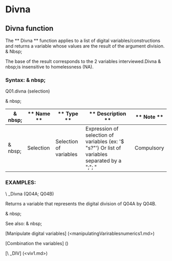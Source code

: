# Divna

## Divna function

The ** Divna ** function applies to a list of digital variables/constructions and returns a variable whose values ​​are the result of the argument division. & Nbsp;

The base of the result corresponds to the 2 variables interviewed.Divna & nbsp;is insensitive to homelessness (NA).

### Syntax: & nbsp;

Q01.divna (selection)

& nbsp;

|& nbsp;|** Name ** |** Type ** |** Description ** |** Note ** |
|--- |--- |--- |--- |--- |
|& nbsp;|Selection |Selection of variables |Expression of selection of variables (ex: '$ "s?"') Or list of variables separated by a ";"; "|Compulsory |

### EXAMPLES:

\ _Divna (Q04A; Q04B)

Returns a variable that represents the digital division of Q04A by Q04B.

& nbsp;

See also: & nbsp;

[Manipulate digital variables] (<manipulatingVarirablesnumerics1.md>)

[Combination the variables] (<combination thevariables1.md>)

[\ _DIV] (<viv1.md>)